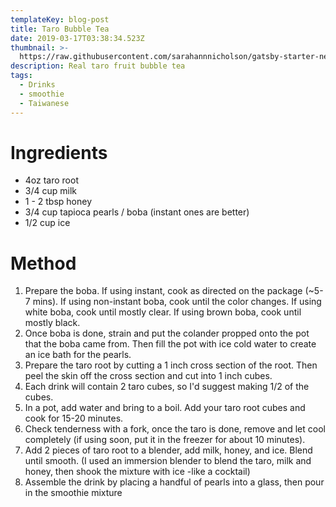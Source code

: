 ```yaml
---
templateKey: blog-post
title: Taro Bubble Tea
date: 2019-03-17T03:38:34.523Z
thumbnail: >-
  https://raw.githubusercontent.com/sarahannnicholson/gatsby-starter-netlify-cms/master/static/img/bubble-tea2.5.jpg
description: Real taro fruit bubble tea
tags:
  - Drinks
  - smoothie
  - Taiwanese
---
```

# Ingredients

* 4oz taro root
* 3/4 cup milk
* 1 - 2 tbsp honey
* 3/4 cup tapioca pearls / boba (instant ones are better)
* 1/2 cup ice

# Method

1. Prepare the boba. If using instant, cook as directed on the package (~5-7 mins). If using non-instant boba, cook until the color changes. If using white boba, cook until mostly clear. If using brown boba, cook until mostly black. 
2. Once boba is done, strain and put the colander propped onto the pot that the boba came from. Then fill the pot with ice cold water to create an ice bath for the pearls. 
3. Prepare the taro root by cutting a 1 inch cross section of the root. Then peel the skin off the cross section and cut into 1 inch cubes.
4. Each drink will contain 2 taro cubes, so I'd suggest making 1/2 of the cubes. 
5. In a pot, add water and bring to a boil. Add your taro root cubes and cook for 15-20 minutes. 
6. Check tenderness with a fork, once the taro is done, remove and let cool completely (if using soon, put it in the freezer for about 10 minutes).
7. Add 2 pieces of taro root to a blender, add milk, honey, and ice. Blend until smooth. (I used an immersion blender to blend the taro, milk and honey, then shook the mixture with ice -like a cocktail)
8. Assemble the drink by placing a handful of pearls into a glass, then pour in the smoothie mixture
